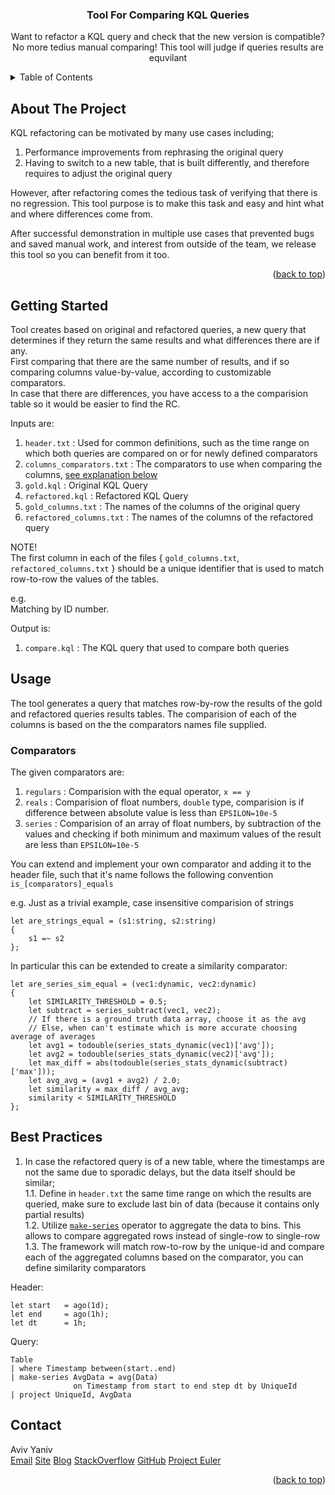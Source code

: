 ﻿<div id="top"></div>

<h3 align="center">Tool For Comparing KQL Queries</h3>

<div>
  <p align="center">
    Want to refactor a KQL query and check that the new version is compatible? <br>
    No more tedius manual comparing! This tool will judge if queries results are equvilant 
  </p>
</div>

<!-- TABLE OF CONTENTS -->
<details>
  <summary>Table of Contents</summary>
  <ol>
    <li>
      <a href="#about-the-project">About The Project</a>      
    </li>
    <li>
      <a href="#getting-started">Getting Started</a>
    </li>
    <li><a href="#usage">Usage</a></li>
    <li><a href="#comparators">Comparators</a></li>
    <li><a href="#best-practices">Contributing</a></li>
    <li><a href="#contact">Contact</a></li>
  </ol>
</details>



<!-- ABOUT THE PROJECT -->
## About The Project

KQL refactoring can be motivated by many use cases including; <br> 
1) Performance improvements from rephrasing the original query <br>
2) Having to switch to a new table, that is built differently, and therefore requires to adjust the original query <br>

However, after refactoring comes the tedious task of verifying that there is no regression.
This tool purpose is to make this task and easy and hint what and where differences come from.

After successful demonstration in multiple use cases that prevented bugs and saved manual work, and interest from outside of the team, we release this tool so you can benefit from it too. 

<p align="right">(<a href="#top">back to top</a>)</p>


<!-- GETTING STARTED -->
## Getting Started

Tool creates based on original and refactored queries, a new query that determines if they return the same results and what differences there are if any. <br>
First comparing that there are the same number of results, and if so comparing columns value-by-value, according to customizable comparators. <br>
In case that there are differences, you have access to a the comparision table so it would be easier to find the RC. <br> 

Inputs are:
1. `header.txt` : Used for common definitions, such as the time range on which both queries are compared on or for newly defined comparators
2. `columns_comparators.txt` : The comparators to use when comparing the columns, [see explanation below](#comparators) <br>
3. `gold.kql` : Original KQL Query
4. `refactored.kql` : Refactored KQL Query
5. `gold_columns.txt` : The names of the columns of the original query
6. `refactored_columns.txt` : The names of the columns of the refactored query

NOTE! <br>
The first column in each of the files { `gold_columns.txt`, `refactored_columns.txt` } should be a unique identifier that is used to match row-to-row the values of the tables.

e.g. <br>
Matching by ID number.

Output is:
1. `compare.kql` : The KQL query that used to compare both queries

<!-- USAGE INSTRUCTIONS -->
## Usage
The tool generates a query that matches row-by-row the results of the gold and refactored queries results tables.
The comparision of each of the columns is based on the the comparators names file supplied.

### Comparators
The given comparators are:
1. `regulars` : Comparision with the equal operator, `x == y`
2. `reals` : Comparision of float numbers, `double` type, comparision is if difference between absolute value is less than `EPSILON=10e-5`
3. `series` : Comparision of an array of float numbers, by subtraction of the values and checking if both minimum and maximum values of the result are less than `EPSILON=10e-5`

You can extend and implement your own comparator and adding it to the header file, such that it's name follows the following convention `is_[comparators]_equals` <br>

e.g.
Just as a trivial example, case insensitive comparision of strings
```kql
let are_strings_equal = (s1:string, s2:string)
{
    s1 =~ s2
};
```

In particular this can be extended to create a similarity comparator:
```kql
let are_series_sim_equal = (vec1:dynamic, vec2:dynamic)
{
    let SIMILARITY_THRESHOLD = 0.5;
    let subtract = series_subtract(vec1, vec2);
    // If there is a ground truth data array, choose it as the avg
    // Else, when can't estimate which is more accurate choosing average of averages 
    let avg1 = todouble(series_stats_dynamic(vec1)['avg']);
    let avg2 = todouble(series_stats_dynamic(vec2)['avg']);
    let max_diff = abs(todouble(series_stats_dynamic(subtract)['max']));
    let avg_avg = (avg1 + avg2) / 2.0;    
    let similarity = max_diff / avg_avg;
    similarity < SIMILARITY_THRESHOLD
};
```

## Best Practices
1. In case the refactored query is of a new table, where the timestamps are not the same due to sporadic delays, but the data itself should be similar; <br>
1.1. Define in `header.txt` the same time range on which the results are queried, make sure to exclude last bin of data (because it contains only partial results) <br>
1.2. Utilize [`make-series`](https://docs.microsoft.com/en-us/azure/data-explorer/kusto/query/make-seriesoperator) operator to aggregate the data to bins. This allows to compare aggregated rows instead of single-row to single-row  <br>
1.3. The framework will match row-to-row by the unique-id and compare each of the aggregated columns based on the comparator, you can define similarity comparators  

Header:
```
let start   = ago(1d);
let end     = ago(1h);
let dt      = 1h;
```

Query:
```
Table
| where Timestamp between(start..end)
| make-series AvgData = avg(Data)
              on Timestamp from start to end step dt by UniqueId
| project UniqueId, AvgData
```

<!-- CONTACT -->
## Contact

Aviv Yaniv <br>
[Email](avivyaniv@microsoft.com)
[Site](https://www.tau.ac.il/~avivyaniv/)
[Blog](https://avivyaniv.medium.com/)
[StackOverflow](https://stackoverflow.com/users/14148864/aviv-yaniv?tab=profile)
[GitHub](https://github.com/AvivYaniv)
[Project Euler](https://projecteuler.net/profile/Aviv_Yaniv.png)

<p align="right">(<a href="#top">back to top</a>)</p>
